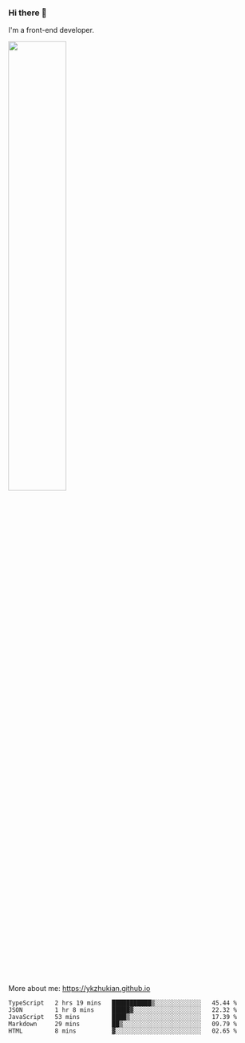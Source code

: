 ### Hi there 👋

I'm a front-end developer.

[<img width="48%" src="https://github-readme-stats.vercel.app/api?username=ykzhukian&show_icons=true&theme=dracula">](https://github.com/anuraghazra/github-readme-stats)

More about me: 
https://ykzhukian.github.io

<!--START_SECTION:waka-->
```text
TypeScript   2 hrs 19 mins   ███████████▒░░░░░░░░░░░░░   45.44 % 
JSON         1 hr 8 mins     █████▓░░░░░░░░░░░░░░░░░░░   22.32 % 
JavaScript   53 mins         ████▒░░░░░░░░░░░░░░░░░░░░   17.39 % 
Markdown     29 mins         ██▒░░░░░░░░░░░░░░░░░░░░░░   09.79 % 
HTML         8 mins          ▓░░░░░░░░░░░░░░░░░░░░░░░░   02.65 % 
```
<!--END_SECTION:waka-->
